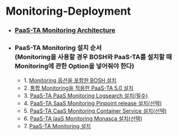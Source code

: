 # Monitoring-Deployment
- ### [PaaS-TA Monitoring Architecture](https://github.com/paas-ta/Guide-5.0-Ravioli/blob/v5.0.1/service-guide/monitoring/PAAS-TA_MONITORING_ARCHITECTURE.md)
- ### PaaS-TA Monitoring 설치 순서<br>(Monitoring을 사용할 경우 BOSH와 PaaS-TA를 설치할 때 Monitoring에 관한 Option을 넣어줘야 한다)
  - 1\. [Monitoring 옵션을 포함한 BOSH 설치](https://github.com/paas-ta/Guide-5.0-Ravioli/blob/v5.0.1/install-guide/bosh/PAAS-TA_BOSH2_INSTALL_GUIDE_V5.0.md#1032)
  - 2\. [통합 Monitoring을 적용한 PaaS-TA 5.0 설치](https://github.com/paas-ta/Guide-5.0-Ravioli/blob/v5.0.1/install-guide/paasta-monitoring/PAAS-TA_CORE_MONITORING_INSTALL_GUIDE_V5.0.md)
  - 3\. [PaaS-TA PaaS Monitoring Logsearch 설치(필수)](https://github.com/paas-ta/Guide-5.0-Ravioli/blob/v5.0.1/service-guide/monitoring/PAAS-TA_MONITORING_LOGSEARCH_INSTALL.md)
  - 4\. [PaaS-TA SaaS Monitoring Pinpoint release 설치(선택)](https://github.com/paas-ta/Guide-5.0-Ravioli/blob/v5.0.1/service-guide/monitoring/PAAS-TA_MONITORING_PINPOINT_MONITORING_INSTALL.md)
  - 5\. [PaaS-TA CaaS Monitoring Container Service 설치(선택)](https://github.com/paas-ta/Guide-5.0-Ravioli/blob/v5.0.1/service-guide/monitoring/PAAS-TA_MONITORING_CONTAINER_SERVICE_INSTALL.md)
  - 6\. [PaaS-TA IaaS Monitoring Monasca 설치(선택)](https://github.com/paas-ta/Guide-5.0-Ravioli/blob/v5.0.1/service-guide/monitoring/PAAS-TA_MONITORING_MONASCA_INSTALL.md)
  - 7\. [PaaS-TA Monitoring 설치](https://github.com/paas-ta/Guide-5.0-Ravioli/blob/v5.0.1/service-guide/monitoring/PAAS-TA_MONITORING_PAAS-TA_MONITORING_INSTALL.md)
